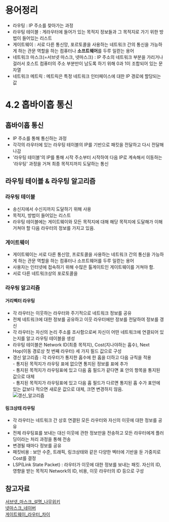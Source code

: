 # 용어정리
- 라우팅 : IP 주소를 찾아가는 과정
- 라우팅 테이블 : 게라우터에 들어가 있는 목적지 정보들과 그 목적지로 가기 위한 방법이 들어있는 리스트
- 게이트웨이 : 서로 다른 통신망, 포르토콜을 사용하는 네트워크 간의 통신을 가능하게 하는 관문 역할을 하는 컴퓨터나 **소프트웨어**를 두루 일컫는 용어
- 네트워크 마스크(=서브넷 마스크, 넷마스크) : IP 주소의 네트워크 부분을 가리거나 걸러서 호스트 컴퓨터의 주소 부분만이 남도록 하기 위해 0과 1이 조합되어 있는 문자열 
- 네트워크 메트릭 : 메트릭은 특정 네트워크 인터페이스에 대한 IP 경로에 할당되는 값 

# 4.2 홉바이홉 통신
## 홉바이홉 통신
- IP 주소를 통해 통신하는 과정
- 각각의 라우터에 있는 라우팅 테이블의 IP를 기반으로 패킷을 전달하고 다시 전달해나감
- '라우팅 테이블'의 IP를 통해 시작 주소부터 시작하여 다음 IP로 계속해서 이동하는 '라우팅' 과정을 거쳐 최종 목적지까지 도달하는 통신

## 라우팅 테이블 & 라우팅 알고리즘
### 라우팅 테이블
- 송신지에서 수신지까지 도달하기 위해 사용
- 목적지, 방법이 들어있는 리스트
- 라우팅 테이블에는 게이트웨이와 모든 목적지에 대해 해당 목적지에 도달해가 이해 거쳐야 할 다음 라우터의 정보를 가지고 있음.

### 게이트웨이
- 게이트웨이는 서로 다른 통신망, 프로토콜을 사용하는 네트워크 간의 통신을 가능하게 하는 관문 역할을 하는 컴퓨터나 소프트웨어를 두루 일컫는 용어
- 사용자는 인터넷에 접속하기 위해 수많은 톨게이트인 게이트웨이를 거쳐야 함.
- 서로 다른 네트워크상의 포로토콜을 

### 라우팅 알고리즘
#### 거리벡터 라우팅
- 각 라우터는 이웃하는 라우터와 주기적으로 네트워크 정보를 공유
- 전체 네트워크에 대한 정보를 공유하고 이웃 라우터에만 정보를 전달하여 정보를 갱신
- 각 라우터는 자신의 논리 주소를 조사함으로써 자신이 어떤 네트워크에 연결되어 있는지를 알고 라우팅 테이블을 생성
- 라우팅 테이블은 Network ID(최종 목적지), Cost(지나야하는 홉수), Next Hop(이동 경로상 첫 번째 라우터) 세 가지 필드 값으로 구성
- 갱신 알고리즘 : 각 라우터가 통지한 홉수에 한 홉을 더하고 다음 규칙을 적용  
                 - 통지된 목적지가 라우팅 표에 없으면 통지된 정보를 표에 추가  
                 - 통지된 목적지가 라우팅표에 있고 다음 홉 필드가 같다면 표 안의 항목을 통지된 값으로 대체  
                 - 통지된 목적지가 라우팅표에 있고 다음 홉 필드가 다르면 통지된 홉 수가 표안에 있는 값보다 적으면 새로운 값으로 대체, 크면 변경하지 않음.  
 ![갱신_알고리즘](https://user-images.githubusercontent.com/90097723/193458694-449f634b-4292-4ac9-9956-38c102f86caa.png)

 
#### 링크상태 라우팅
- 각 라우터는 네트워크 간 상호 연결된 모든 라우터와 자신의 이웃에 대한 정보를 공유
- 전체 라우팅표를 보내는 대신 이웃에 관한 정보만을 전송하고 모든 라우터에게 플러딩이라는 처리 과정을 통해 전송
- 변경될 때마다 정보를 공유
- 패킷비용 : 보안 수준, 트래픽, 링크상태와 같은 다양한 벡터에 기반을 둔 가중치로 Cost를 결정
- LSP(Link State Packet) : 라우터가 이웃에 대한 정보를 보내는 패킷. 자신의 ID, 영향을 받는 목적지 Network의 ID, 비용, 이웃 라우터의 ID 등으로 구성 

## 참고자료
[서브넷_마스크_설명_나무위키](https://namu.wiki/w/%EC%84%9C%EB%B8%8C%EB%84%B7%20%EB%A7%88%EC%8A%A4%ED%81%AC)  
[넷마스크_네이버](https://terms.naver.com/entry.naver?docId=830487&cid=42344&categoryId=42344)  
[게이트웨이_라우터_차이](https://puzzle-puzzle.tistory.com/entry/%EB%84%A4%ED%8A%B8%EC%9B%8C%ED%81%AC-%EC%9A%A9%EC%96%B4-%EA%B2%8C%EC%9D%B4%ED%8A%B8%EC%9B%A8%EC%9D%B4-Gateway-%EA%B2%8C%EC%9D%B4%ED%8A%B8%EC%9B%A8%EC%9D%B4%EC%99%80-%EB%9D%BC%EC%9A%B0%ED%84%B0-%EC%B0%A8%EC%9D%B4%EC%A0%90)
